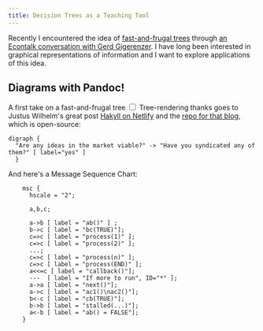 ```yaml
---
title: Decision Trees as a Teaching Tool
---
```


Recently I encountered the idea of [fast-and-frugal trees](https://en.wikipedia.org/wiki/Fast-and-frugal_trees) through [an Econtalk conversation with Gerd Gigerenzer](https://www.econtalk.org/gerd-gigerenzer-on-gut-feelings/). I have long been interested in graphical representations of information and I want to explore applications of this idea.

## Diagrams with Pandoc!

A first take on a fast-and-frugal tree<label for="sn-thanks" class="margin-toggle sidenote-number"></label>
  <input type="checkbox" id="sn-thanks" class="margin-toggle">
  <span class="sidenote">
Tree-rendering thanks goes to Justus Wilhelm's great post [Hakyll on Netlify](https://www.justus.pw/posts/2019-09-01-hakyll-on-netlify.html) and the [repo for that blog](https://github.com/justuswilhelm/personal-website), which is open-source</span>:
```graphviz
digraph {
  "Are any ideas in the market viable?" -> "Have you syndicated any of them?" [ label="yes" ]
  }
```

And here's a Message Sequence Chart:
```msc
    msc {
      hscale = "2";

      a,b,c;

      a->b [ label = "ab()" ] ;
      b->c [ label = "bc(TRUE)"];
      c=>c [ label = "process(1)" ];
      c=>c [ label = "process(2)" ];
      ...;
      c=>c [ label = "process(n)" ];
      c=>c [ label = "process(END)" ];
      a<<=c [ label = "callback()"];
      ---  [ label = "If more to run", ID="*" ];
      a->a [ label = "next()"];
      a->c [ label = "ac1()\nac2()"];
      b<-c [ label = "cb(TRUE)"];
      b->b [ label = "stalled(...)"];
      a<-b [ label = "ab() = FALSE"];
    }
```
